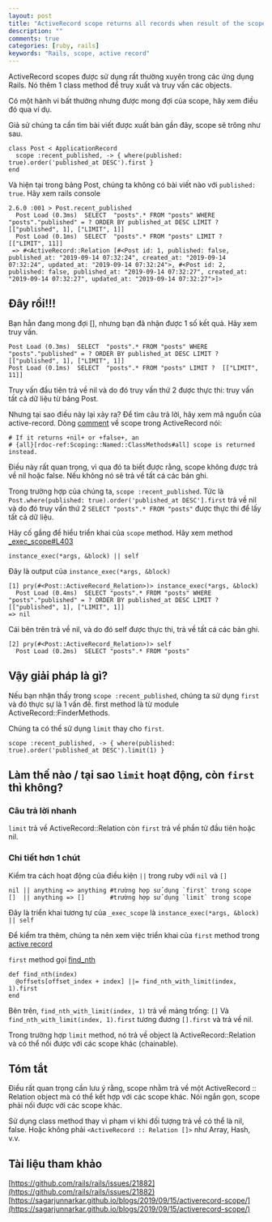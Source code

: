 ```yaml
---
layout: post
title: "ActiveRecord scope returns all records when result of the scope is nil"
description: ""
comments: true
categories: [ruby, rails]
keywords: "Rails, scope, active record"
---
```


ActiveRecord scopes được sử dụng rất thường xuyên trong các ứng dụng Rails. Nó thêm 1 class method để truy xuất và truy vấn các objects.

Có một hành vi bất thường nhưng được mong đợi của scope, hãy xem điều đó qua ví dụ.

Giả sử chúng ta cần tìm bài viết được xuất bản gần đây, scope sẽ trông như sau.

```
class Post < ApplicationRecord
  scope :recent_published, -> { where(published: true).order('published_at DESC').first }
end
```

Và hiện tại trong bảng Post, chúng ta không có bài viết nào với ```published: true```. Hãy xem rails console 

```
2.6.0 :001 > Post.recent_published
  Post Load (0.3ms)  SELECT  "posts".* FROM "posts" WHERE "posts"."published" = ? ORDER BY published_at DESC LIMIT ?  [["published", 1], ["LIMIT", 1]]
  Post Load (0.1ms)  SELECT  "posts".* FROM "posts" LIMIT ?  [["LIMIT", 11]]
 => #<ActiveRecord::Relation [#<Post id: 1, published: false, published_at: "2019-09-14 07:32:24", created_at: "2019-09-14 07:32:24", updated_at: "2019-09-14 07:32:24">, #<Post id: 2, published: false, published_at: "2019-09-14 07:32:27", created_at: "2019-09-14 07:32:27", updated_at: "2019-09-14 07:32:27">]>
```



## Đây rồi!!!

Bạn hẳn đang mong đợi [], nhưng bạn đã nhận được 1 số kết quả. Hãy xem truy vấn.

```
Post Load (0.3ms)  SELECT  "posts".* FROM "posts" WHERE "posts"."published" = ? ORDER BY published_at DESC LIMIT ?  [["published", 1], ["LIMIT", 1]]
Post Load (0.1ms)  SELECT  "posts".* FROM "posts" LIMIT ?  [["LIMIT", 11]]
```

Truy vấn đầu tiên trả về nil và do đó truy vấn thứ 2 được thực thi: truy vấn tất cả dữ liệu từ bảng Post.

Nhưng tại sao điều này lại xảy ra?
Để tìm câu trả lời, hãy xem mã nguồn của active-record. Dòng [comment](https://github.com/rails/rails/blob/v6.0.0/activerecord/lib/active_record/scoping/named.rb#L71) về scope trong ActiveRecord nói:

```
# If it returns +nil+ or +false+, an
# {all}[rdoc-ref:Scoping::Named::ClassMethods#all] scope is returned instead.
```

Điều này rất quan trọng, vì qua đó ta biết được rằng, scope không được trả về nil hoặc false. Nếu không nó sẽ trả về tất cá các bản ghi.

Trong trường hợp của chúng ta, ```scope :recent_published```. Tức là ```Post.where(published: true).order('published_at DESC'].first``` trả về nil và do đó truy vấn thứ 2 ```SELECT "posts".* FROM "posts"``` được thực thi để lấy tất cả dữ liệu.

Hãy cố gắng để hiểu triển khai của ```scope``` method. Hãy xem method [_exec_scope#L403](https://github.com/rails/rails/blob/v6.0.0/activerecord/lib/active_record/relation.rb#L403)

```
instance_exec(*args, &block) || self
```
Đây là output của ```instance_exec(*args, &block)```

```
[1] pry(#<Post::ActiveRecord_Relation>)> instance_exec(*args, &block)
  Post Load (0.4ms)  SELECT "posts".* FROM "posts" WHERE "posts"."published" = ? ORDER BY published_at DESC LIMIT ?  [["published", 1], ["LIMIT", 1]]
=> nil
```

Cái bên trên trả về nil, và do đó self được thực thi, trả về tất cá các bản ghi.

```
[2] pry(#<Post::ActiveRecord_Relation>)> self
  Post Load (0.2ms)  SELECT "posts".* FROM "posts"
```

## Vậy giải pháp là gì?

Nếu bạn nhận thấy trong ```scope :recent_published```, chúng ta sử dụng ```first``` và đó thực sự là 1 vấn đề. first method là từ module ActiveRecord::FinderMethods.

Chúng ta có thể sử dụng ```limit``` thay cho ```first```.

```
scope :recent_published, -> { where(published: true).order('published_at DESC').limit(1) }
```
## Làm thế nào / tại sao ```limit``` hoạt động, còn ```first``` thì không?

### Câu trả lời nhanh

```limit``` trả về ActiveRecord::Relation còn ```first``` trả về phần tử đầu tiên hoặc nil.

### Chi tiết hơn 1 chút

Kiểm tra cách hoạt động của điều kiện ```||``` trong ruby với ```nil``` và ```[]```

```
nil || anything => anything #trường hợp sử dụng `first` trong scope
[]  || anything => []       #trường hợp sử dụng `limit` trong scope
```

Đây là triển khai tương tự của ```_exec_scope``` là ```instance_exec(*args, &block) || self```

Để kiểm tra thêm, chúng ta nên xem việc triển khai của ```first``` method trong [active record](https://github.com/rails/rails/blob/v6.0.0/activerecord/lib/active_record/relation/finder_methods.rb#L116)

```first``` method gọi [find_nth](https://github.com/rails/rails/blob/v6.0.0/activerecord/lib/active_record/relation/finder_methods.rb#L504)

```
def find_nth(index)
  @offsets[offset_index + index] ||= find_nth_with_limit(index, 1).first
end
```

Bên trên, ```find_nth_with_limit(index, 1)``` trả về mảng trống: ```[]```
Và ```find_nth_with_limit(index, 1).first``` tương đương ```[].first``` và trả về nil.

Trong trường hợp ```limit``` method, nó trả về object là ActiveRecord::Relation và có thể nối được với các scope khác (chainable).

## Tóm tắt

Điều rất quan trọng cần lưu ý rằng, scope nhằm trả về một ActiveRecord :: Relation object mà có thể kết hợp với các scope khác. Nói ngắn gọn, scope phải nối được với các scope khác.

Sử dụng class method thay vì phạm vi khi đối tượng trả về có thể là nil, false. Hoặc không phải ```<ActiveRecord :: Relation []>``` như Array, Hash, v.v.

## Tài liệu tham khảo

[https://github.com/rails/rails/issues/21882](https://github.com/rails/rails/issues/21882)
[https://sagarjunnarkar.github.io/blogs/2019/09/15/activerecord-scope/](https://sagarjunnarkar.github.io/blogs/2019/09/15/activerecord-scope/)

